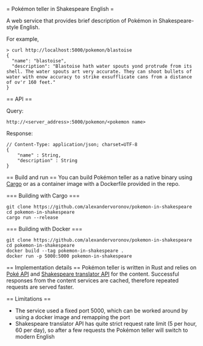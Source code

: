 = Pokémon teller in Shakespeare English =

A web service that provides brief description of Pokémon in Shakespeare-style English.

For example,

```
> curl http://localhost:5000/pokemon/blastoise
{
  "name": "blastoise",
  "description": "Blastoise hath water spouts yond protrude from its shell. The water spouts art very accurate. They can shoot bullets of water with enow accuracy to strike exsufflicate cans from a distance of ov'r 160 feet."
}
```

== API ==

Query:

```
http://<server_address>:5000/pokemon/<pokemon name>
```

Response:

```
// Content-Type: application/json; charset=UTF-8
{
    "name" : String,
    "description" : String
}
```

== Build and run ==
You can build Pokémon teller as a native binary using [Cargo](https://doc.rust-lang.org/cargo/) or
as a container image with a Dockerfile provided in the repo.

=== Building with Cargo ===

```
git clone https://github.com/alexandervoronov/pokemon-in-shakespeare
cd pokemon-in-shakespeare
cargo run --release
```

=== Building with Docker ===

```
git clone https://github.com/alexandervoronov/pokemon-in-shakespeare
cd pokemon-in-shakespeare
docker build --tag pokemon-in-shakespeare .
docker run -p 5000:5000 pokemon-in-shakespeare
```

== Implementation details ==
Pokémon teller is written in Rust and relies on [Poké API](https://pokeapi.co/) and
[Shakespeare translator API](https://funtranslations.com/api/shakespeare) for the content.
Successful responses from the content services are cached, therefore repeated requests are served
faster.

== Limitations ==

- The service used a fixed port 5000, which can be worked around by using a docker image and
  remapping the port
- Shakespeare translator API has quite strict request rate limit (5 per hour, 60 per day), so
  after a few requests the Pokémon teller will switch to modern English
